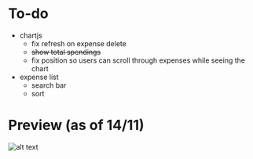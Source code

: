 # To-do
- chartjs
    - fix refresh on expense delete
    - ~~show total spendings~~
    - fix position so users can scroll through expenses while seeing the chart
- expense list
    - search bar
    - sort
    
# Preview (as of 14/11)
![alt text](https://i.imgur.com/TQ04tVc.png)
